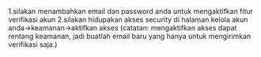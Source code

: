 1.silakan menambahkan email dan password anda untuk mengaktifkan fitur verifikasi akun
2.silakan  hidupakan akses security di halaman kelola akun anda->keamanan->aktifkan akses
(catatan: mengaktifkan akses dapat rentang keamanan, jadi buatlah email baru yang hanya untuk mengirimkan verifikasi saja.)
